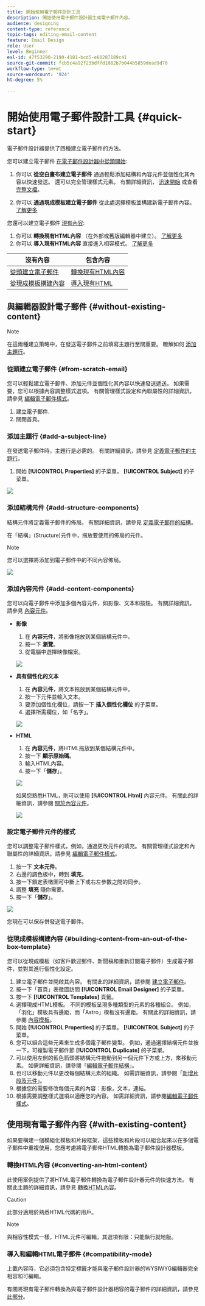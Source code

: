 ```yaml
---
title: 開始使用電子郵件設計工具
description: 開始使用電子郵件設計器生成電子郵件內容。
audience: designing
content-type: reference
topic-tags: editing-email-content
feature: Email Design
role: User
level: Beginner
exl-id: 47f53290-2190-4181-bcd5-e60287189c41
source-git-commit: fcb5c4a92f23bdffd1082b7b044b5859dead9d70
workflow-type: tm+mt
source-wordcount: '924'
ht-degree: 5%

---
```


# 開始使用電子郵件設計工具 {#quick-start}

電子郵件設計器提供了四種建立電子郵件的方法。

您可以建立電子郵件 [在電子郵件設計器中從頭開始](#without-existing-content):

1. 你可以 **從空白畫布建立電子郵件** 通過輕鬆添加結構和內容元件並個性化其內容以快速發送。 還可以完全管理樣式元素。 有關詳細資訊， [迅速開始](#from-scratch-email) 或查看 [完整文檔](../../designing/using/designing-from-scratch.md#designing-an-email-content-from-scratch)。

1. 你可以 **通過現成模板建立電子郵件** 從此處選擇模板並構建新電子郵件內容。 [了解更多](#building-content-from-an-out-of-the-box-template)

您還可以建立電子郵件 [現有內容](#with-existing-content):

1. 你可以 **轉換現有HTML內容** （在外部或舊版編輯器中建立）。 [了解更多](#converting-an-html-content)
1. 你可以 **導入現有HTML內容** 直接進入相容模式。 [了解更多](#compatibility-mode)

| 沒有內容 | 包含內容 |
|---|---|
| [從頭建立電子郵件](#from-scratch-email) | [轉換現有HTML內容](#converting-an-html-content) |
| [從現成模板構建內容](#building-content-from-an-out-of-the-box-template) | [導入現有HTML](#compatibility-mode) |

## 與編輯器設計電子郵件 {#without-existing-content}

>[!NOTE]
>
>在這兩種建立策略中，在發送電子郵件之前填寫主題行至關重要。 瞭解如何 [添加主題行](#add-a-subject-line)。

### 從頭建立電子郵件 {#from-scratch-email}

您可以輕鬆建立電子郵件、添加元件並個性化其內容以快速發送遞送。 如果需要，您可以根據內容調整樣式選項。 有關管理樣式設定和內聯屬性的詳細資訊，請參見 [編輯電子郵件樣式](../../designing/using/styles.md)。

1. 建立電子郵件.
1. 關閉首頁。

### 添加主題行 {#add-a-subject-line}

在發送電子郵件時，主題行是必需的。 有關詳細資訊，請參見 [定義電子郵件的主題行](../../designing/using/subject-line.md)。

1. 開始 **[!UICONTROL Properties]** 的子菜單。 **[!UICONTROL Subject]** 的子菜單。

![](assets/subject-line-quick-start.png)

### 添加結構元件 {#add-structure-components}

結構元件將定義電子郵件的佈局。 有關詳細資訊，請參見 [定義電子郵件的結構](../../designing/using/designing-from-scratch.md#defining-the-email-structure)。

在「結構」(Structure)元件中，拖放要使用的佈局的元件。

>[!NOTE]
>
>您可以選擇將添加到電子郵件中的不同內容佈局。

![](assets/structure-components-quick-start.png)

### 添加內容元件 {#add-content-components}

您可以向電子郵件中添加多個內容元件，如影像、文本和按鈕。 有關詳細資訊，請參見 [內容元件](../../designing/using/designing-from-scratch.md#about-content-components)。

* **影像**

   1. 在 **內容元件**，將影像拖放到某個結構元件中。
   1. 按一下 **瀏覽**。
   1. 從電腦中選擇映像檔案。

   ![](assets/browse-image-quick-start.png)

* **具有個性化的文本**

   1. 在 **內容元件**，將文本拖放到某個結構元件中。
   1. 按一下元件並輸入文本。
   1. 要添加個性化欄位，請按一下 **插入個性化欄位** 的子菜單。
   1. 選擇所需欄位，如「名字」。

   ![](assets/edit-text-quick-start.png)

* **HTML**

   1. 在 **內容元件**，將HTML拖放到某個結構元件中。
   1. 按一下 **顯示原始碼**。
   1. 輸入HTML內容。
   1. 按一下「**儲存**」。

   ![](assets/html-component-source-code.png)

   如果您熟悉HTML，則可以使用 **[!UICONTROL Html]** 內容元件。 有關此的詳細資訊，請參閱 [關於內容元件](../../designing/using/designing-from-scratch.md#about-content-components)。

   ![](assets/des_loading_compatible_fragment_9.png)

### 設定電子郵件元件的樣式

您可以調整電子郵件樣式，例如，通過更改元件的填充。 有關管理樣式設定和內聯屬性的詳細資訊，請參見 [編輯電子郵件樣式](../../designing/using/styles.md)。

1. 按一下 **文本元件**。
1. 右邊的調色板中，轉到 **填充**。
1. 按一下鎖定表徵圖可中斷上下或右左參數之間的同步。
1. 調整 **填充** 隨你需要。
1. 按一下「**儲存**」。

![](assets/padding-quick-start.png)

您現在可以保存併發送電子郵件。

### 從現成模板構建內容 {#building-content-from-an-out-of-the-box-template}

您可以從現成模板（如客戶歡迎郵件、新聞稿和重新訂閱電子郵件）生成電子郵件，並對其進行個性化設定。

1. 建立電子郵件並開啟其內容。 有關此的詳細資訊，請參閱 [建立電子郵件](../../channels/using/creating-an-email.md)。
1. 按一下「首頁」表徵圖訪問 **[!UICONTROL Email Designer]** 的子菜單。
1. 按一下 **[!UICONTROL Templates]** 頁籤。
1. 選擇現成HTML模板。
不同的模板呈現多種類型的元素的各種組合。 例如，「羽化」模板具有邊距，而「Astro」模板沒有邊距。 有關此的詳細資訊，請參閱 [內容模板](../../designing/using/using-reusable-content.md#content-templates)。
1. 開始 **[!UICONTROL Properties]** 的子菜單。 **[!UICONTROL Subject]** 的子菜單。
1. 您可以組合這些元素來生成多個電子郵件變型。 例如，通過選擇結構元件並按一下，可複製電子郵件節 **[!UICONTROL Duplicate]** 的子菜單。
1. 可以使用左側的藍色箭頭將結構元件拖動到另一個元件下方或上方，來移動元素。 如需詳細資訊，請參閱「[編輯電子郵件結構](../../designing/using/designing-from-scratch.md#defining-the-email-structure)」。
1. 也可以移動元件以更改每個結構元素的組織。 如需詳細資訊，請參閱「[新增片段及元件](../../designing/using/designing-from-scratch.md#defining-the-email-structure)」。
1. 根據您的需要修改每個元素的內容：影像，文本，連結。
1. 根據需要調整樣式選項以適應您的內容。 如需詳細資訊，請參閱[編輯電子郵件樣式](../../designing/using/styles.md)。

## 使用現有電子郵件內容 {#with-existing-content}

如果要構建一個模組化模板和片段框架，這些模板和片段可以組合起來以在多個電子郵件中重複使用，您應考慮將電子郵件HTML轉換為電子郵件設計器模板。

### 轉換HTML內容 {#converting-an-html-content}

此使用案例提供了將HTML電子郵件轉換為電子郵件設計器元件的快速方法。 有關此主題的詳細資訊，請參見 [轉換HTML內容](../../designing/using/using-existing-content.md#converting-an-html-content)。

>[!CAUTION]
>
>此部分適用於熟悉HTML代碼的用戶。

>[!NOTE]
>
>與相容性模式一樣，HTML元件可編輯，其選項有限：只能執行就地版。


### 導入和編輯HTML電子郵件 {#compatibility-mode}

上載內容時，它必須包含特定標籤才能與電子郵件設計器的WYSIWYG編輯器完全相容和可編輯。

有關將現有電子郵件轉換為與電子郵件設計器相容的電子郵件的詳細資訊，請參見 [此部分](../../designing/using/using-existing-content.md#compatibility-mode)。
